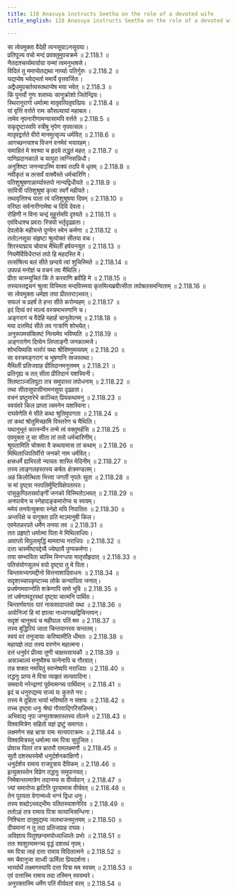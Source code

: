 ```yaml
---
title: 118 Anasuya instructs Seetha on the role of a devoted wife
title_english: 118 Anasuya instructs Seetha on the role of a devoted wife

---
```

<div class="audioEmbed"  caption="श्रीराम-हरिसीताराममूर्ति-घनपाठिभ्यां वचनम्" src="https://archive.org/download/Ramayana-recitation-Sriram-harisItArAmamUrti-Ghanapaati-v2/Kanda_2/Kanda_2_AYK-118-Anasuyayaa_AAbharana_Daanam.mp3"></div>

सा त्वेवमुक्ता वैदेही त्वनसूयाऽनसूयया।  
प्रतिपूज्य वचो मन्दं प्रवक्तुमुपचक्रमे ॥ 2.118.1 ॥   
नैतदाश्चर्य्यमार्याया यन्मां त्वमनुभाषसे।  
विदितं तु ममाप्येतद्यथा नार्य्याः पतिर्गुरुः ॥ 2.118.2 ॥   
यद्यप्येष भवेद्भर्ता ममार्ये वृत्तवर्जितः।  
अद्वैधमुपचर्तव्यस्तथाप्येष मया भवेत् ॥ 2.118.3 ॥   
किं पुनर्यो गुणः श्लाघ्यः सानुक्रोशो जितेन्द्रियः।  
स्थिरानुरागो धर्मात्मा मातृवत्पितृवत्प्रियः ॥ 2.118.4 ॥   
यां वृत्तिं वर्त्तते रामः कौसल्यायां महाबलः।  
तामेव नृपनारीणामन्यासामपि वर्त्तते ॥ 2.118.5 ॥   
सकृद्दृष्टास्वपि स्त्रीषु नृपेण नृपवत्सलः।  
मातृवद्वर्त्तते वीरो मानमुत्सृज्य धर्मवित् ॥ 2.118.6 ॥   
आगच्छन्त्याश्च विजनं वनमेवं भयावहम्।  
समाहितं मे श्वश्र्वा च हृदये तद्धृतं महत् ॥ 2.118.7 ॥   
पाणिप्रदानकाले च यत्पुरा त्वग्निसन्निधौ।  
अनुशिष्टा जनन्याऽस्मि वाक्यं तदपि मे धृतम् ॥ 2.118.8 ॥   
नवीकृतं च तत्सर्वं वाक्यैस्ते धर्मचारिणि।  
पतिशुश्रूषणान्नार्य्यास्तपो नान्यद्विधीयते ॥ 2.118.9 ॥   
सावित्री पतिशुश्रूषां कृत्वा स्वर्गे महीयते।  
तथावृत्तिश्च याता त्वं पतिशुश्रूषया दिवम् ॥ 2.118.10 ॥   
वरिष्ठा सर्वनारीणामेषा च दिवि देवता।  
रोहिणी न विना चन्द्रं मुहूर्त्तमपि दृश्यते ॥ 2.118.11 ॥   
एवंविधाश्च प्रवराः स्त्रियो भर्तृदृढव्रताः।  
देवलोके महीयन्ते पुण्येन स्वेन कर्मणा ॥ 2.118.12 ॥   
ततोऽनसूया संहृष्टा श्रुत्वोक्तं सीतया वचः।  
शिरस्याघ्राय चोवाच मैथिलीं हर्षयन्त्युत ॥ 2.118.13 ॥   
नियमैर्विविधैराप्तं तपो हि महदस्ति मे।  
तत्संश्रित्य बलं सीते छन्दये त्वां शुचिस्मिते ॥ 2.118.14 ॥   
उपपन्नं मनोज्ञं च वचनं तव मैथिलि।  
प्रीता चास्म्युचितं किं ते करवाणि ब्रवीहि मे ॥ 2.118.15 ॥   
तस्यास्तद्वचनं श्रुत्वा विस्मिता मन्दविस्मया कृतमित्यब्रवीत्सीता तपोबलसमन्विताम् ॥ 2.118.16 ॥   
सा त्वेवमुक्ता धर्मज्ञा तया प्रीततराऽभवत्।  
सफलं च प्रहर्षं ते हन्त सीते करोम्यहम् ॥ 2.118.17 ॥   
इदं दिव्यं वरं माल्यं वस्त्रमाभरणानि च।  
अङ्गरागं च वैदेहि महार्हं चानुलेपनम् ॥ 2.118.18 ॥   
मया दत्तमिदं सीते तव गात्राणि शोभयेत्।  
अनुरूपमसंक्लिष्टं नित्यमेव भविष्यति ॥ 2.118.19 ॥   
अङ्गरागेण दिव्येन लिप्ताङ्गी जनकात्मजे।  
शोभयिष्यसि भर्त्तारं यथा श्रीविष्णुमव्ययम् ॥ 2.118.20 ॥   
सा वस्त्रमङ्गरागं च भूषणानि स्रजस्तथा।  
मैथिली प्रतिजग्राह प्रीतिदानमनुत्तमम् ॥ 2.118.21 ॥   
प्रतिगृह्य च तत् सीता प्रीतिदानं यशस्विनी।  
श्लिष्टाञ्जलिपुटा तत्र समुपास्त तपोधनाम् ॥ 2.118.22 ॥   
तथा सीतासुपासीनामनसूया दृढव्रता।  
वचनं प्रष्टुमारेभे काञ्चित् प्रियकथामनु ॥ 2.118.23 ॥   
स्वयंवरे किल प्राप्ता त्वमनेन यशस्विना।  
राघवेणेति मे सीते कथा श्रुतिमुपागता ॥ 2.118.24 ॥   
तां कथां श्रोतुमिच्छामि विस्तरेण च मैथिलि।  
यथानुभूतं कार्त्स्न्येन तन्मे त्वं वक्तुमर्हसि ॥ 2.118.25 ॥   
एवमुक्ता तु सा सीता तां ततो धर्मचारिणीम्।  
श्रूयतामिति चोक्त्वा वै कथयामास तां कथाम् ॥ 2.118.26 ॥   
मिथिलाधिपतिर्वीरो जनको नाम धर्मवित्।  
क्षत्त्रधर्मे ह्यभिरतो न्यायतः शास्ति मेदिनीम् ॥ 2.118.27 ॥   
तस्य लाङ्गलहस्तस्य कर्षतः क्षेत्रमण्डलम्।  
अहं किलोत्थिता भित्त्वा जगतीं नृपतेः सुता ॥ 2.118.28 ॥   
स मां दृष्ट्वा नरपतिर्मुष्टिविक्षेपतत्परः।  
पांसुकुण्ठितसर्वाङ्गीं जनको विस्मितोऽभवत् ॥ 2.118.29 ॥   
अनपत्येन च स्नेहादङ्कमारोप्य च स्वयम्।  
ममेयं तनयेत्युक्त्वा स्नेहो मयि निपातितः ॥ 2.118.30 ॥   
अन्तरिक्षे च वागुक्ता प्रति माऽमानुषी किल।  
एवमेतन्नरपते धर्मेण तनया तव ॥ 2.118.31 ॥   
ततः प्रहृष्टो धर्मात्मा पिता मे मिथिलाधिपः।  
अवाप्तो विपुलामृद्धिं मामवाप्य नराधिपः ॥ 2.118.32 ॥   
दत्ता चास्मीष्टवद्देव्यै ज्येष्ठायै पुण्यकर्मणा।  
तया सम्भाविता चास्मि स्निग्धया मातृसौहृदात् ॥ 2.118.33 ॥   
पतिसंयोगसुलभं वयो दृष्ट्वा तु मे पिता।  
चिन्तामभ्यगमद्दीनो वित्तनाशादिवाधनः ॥ 2.118.34 ॥   
सदृशाच्चापकृष्टाच्च लोके कन्यापिता जनात्।  
प्रधर्षणमवाप्नोति शक्रेणापि समो भुवि ॥ 2.118.35 ॥   
तां धर्षणामदूरस्थां दृष्ट्वा चात्मनि पार्थिवः।  
चिन्तार्णवगतः पारं नाससादाप्लवो यथा ॥ 2.118.36 ॥   
अयोनिजां हि मां ज्ञात्वा नाध्यगच्छद्विचिन्तयन्।  
सदृशं चानुरूपं च महीपालः पतिं मम ॥ 2.118.37 ॥   
तस्य बुद्धिरियं जाता चिन्तयानस्य सन्ततम्।  
स्वयं वरं तनूजायाः करिष्यामीति धीमतः ॥ 2.118.38 ॥   
महायज्ञे तदा तस्य वरुणेन महात्मना।  
दत्तं धनुर्वरं प्रीत्या तूणी चाक्षयसायकौ ॥ 2.118.39 ॥   
असञ्चाल्यं मनुष्यैश्च यत्नेनापि च गौरवात्।  
तन्न शक्ता नमयितुं स्वप्नेष्वपि नराधिपाः ॥ 2.118.40 ॥   
तद्धनुः प्राप्य मे पित्रा व्याहृतं सत्यवादिना।  
समवाये नरेन्द्राणां पूर्वमामन्त्र्य पार्थिवान् ॥ 2.118.41 ॥   
इदं च धनुरुद्यम्य सज्यं यः कुरुते नरः।  
तस्य मे दुहिता भार्या भविष्यति न संशयः ॥ 2.118.42 ॥   
तच्च दृष्ट्वा धनुः श्रेष्ठं गौरवाद्गिरिसन्निभम्।  
अभिवाद्य नृपा जग्मुरशक्तास्तस्य तोलने ॥ 2.118.43 ॥   
विश्वामित्रेण सहितो यज्ञं द्रष्टुं समागतः।  
लक्ष्मणेन सह भ्रात्रा रामः सत्यपराक्रमः ॥ 2.118.44 ॥   
विश्वामित्रस्तु धर्मात्मा मम पित्रा सुपूजितः।  
प्रोवाच पितरं तत्र भ्रातरौ रामलक्ष्मणौ ॥ 2.118.45 ॥   
सुतौ दशरथस्येमौ धनुर्दर्शनकांक्षिणौ।  
धनुर्दर्शय रामाय राजपुत्राय दैविकम् ॥ 2.118.46 ॥   
इत्युक्तस्तेन विप्रेण तद्धनुः समुपानयत्।  
निमेषान्तरमात्रेण तदानम्य स वीर्य्यवान् ॥ 2.118.47 ॥   
ज्यां समारोप्य झटिति पूरयामास वीर्यवत् ॥ 2.118.48 ॥   
तेन पूरयता वेगान्मध्ये भग्नं द्विधा धनुः।  
तस्य शब्दोऽभवद्भीमः पतितस्याशनेरिव ॥ 2.118.49 ॥   
ततोऽहं तत्र रामाय पित्रा सत्याभिसन्धिना।  
निश्चिता दातुमुद्यम्य जलभाजनमुत्तमम् ॥ 2.118.50 ॥   
दीयमानां न तु तदा प्रतिजग्राह राघवः।  
अविज्ञाय पितुश्छन्दमयोध्याधिपतेः प्रभोः ॥ 2.118.51 ॥   
ततः श्वशुरमामन्त्र्य वृद्धं दशरथं नृपम्।  
मम पित्रा त्वहं दत्ता रामाय विदितात्मने ॥ 2.118.52 ॥   
मम चैवानुजा साध्वी ऊर्मिला प्रियदर्शना।  
भार्य्यार्थे लक्ष्मणस्यापि दत्ता पित्रा मम स्वयम् ॥ 2.118.53 ॥   
एवं दत्तास्मि रामाय तदा तस्मिन् स्वयम्वरे।  
अनुरक्तास्मि धर्मेण पतिं वीर्यवतां वरम् ॥ 2.118.54 ॥   